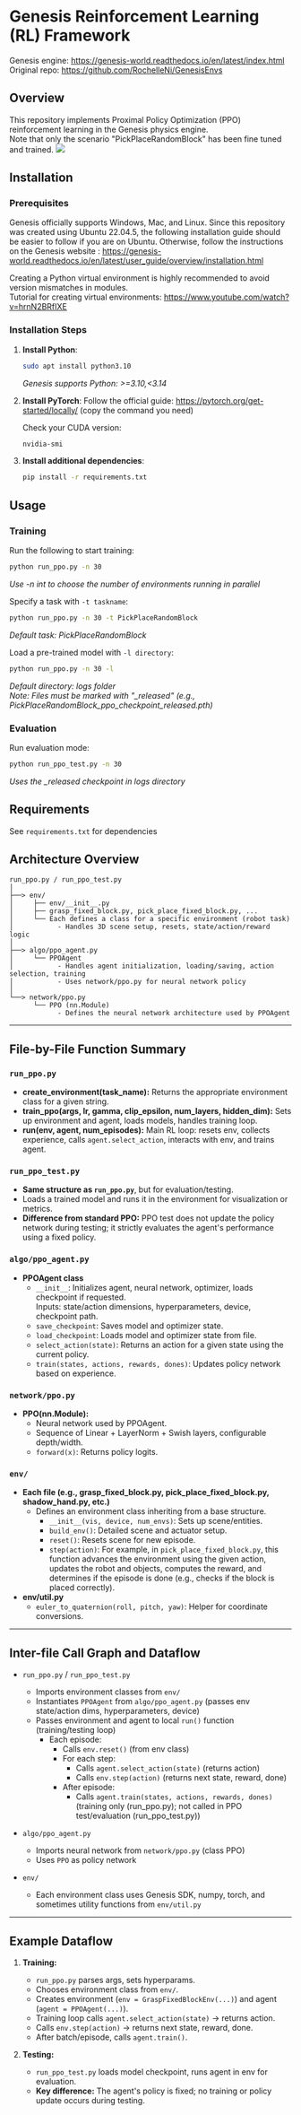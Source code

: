 # Genesis Reinforcement Learning (RL) Framework

Genesis engine: https://genesis-world.readthedocs.io/en/latest/index.html <br>
Original repo: https://github.com/RochelleNi/GenesisEnvs

## Overview

This repository implements Proximal Policy Optimization (PPO) reinforcement learning in the Genesis physics engine. <br>
Note that only the scenario "PickPlaceRandomBlock" has been fine tuned and trained.
![](https://github.com/Jcouronne/Genesis-RL/blob/main/graphs/task_video.gif)

## Installation

### Prerequisites

Genesis officially supports Windows, Mac, and Linux. Since this repository was created using Ubuntu 22.04.5, the following installation guide should be easier to follow if you are on Ubuntu. Otherwise, follow the instructions on the Genesis website : https://genesis-world.readthedocs.io/en/latest/user_guide/overview/installation.html

Creating a Python virtual environment is highly recommended to avoid version mismatches in modules.  
Tutorial for creating virtual environments: https://www.youtube.com/watch?v=hrnN2BRfIXE

### Installation Steps
1. **Install Python**:
   ```bash
   sudo apt install python3.10
   ```
   *Genesis supports Python: >=3.10,<3.14*

2. **Install PyTorch**:
   Follow the official guide: https://pytorch.org/get-started/locally/ (copy the command you need)
   
   Check your CUDA version:
   ```bash
   nvidia-smi
   ```

3. **Install additional dependencies**:
   ```bash
   pip install -r requirements.txt
   ```

## Usage

### Training

Run the following to start training:
```bash
python run_ppo.py -n 30
```
*Use -n int to choose the number of environments running in parallel*

Specify a task with `-t taskname`:
```bash
python run_ppo.py -n 30 -t PickPlaceRandomBlock
```
*Default task: PickPlaceRandomBlock*

Load a pre-trained model with `-l directory`:
```bash
python run_ppo.py -n 30 -l
```
*Default directory: logs folder* <br>
*Note: Files must be marked with "_released" (e.g., PickPlaceRandomBlock_ppo_checkpoint_released.pth)*

### Evaluation

Run evaluation mode:
```bash
python run_ppo_test.py -n 30
```
*Uses the _released checkpoint in logs directory*


## Requirements

See `requirements.txt` for dependencies

## Architecture Overview

```
run_ppo.py / run_ppo_test.py
│
├──> env/
│     ├── env/__init__.py
│     ├── grasp_fixed_block.py, pick_place_fixed_block.py, ...
│     └── Each defines a class for a specific environment (robot task)
│           - Handles 3D scene setup, resets, state/action/reward logic
│
├──> algo/ppo_agent.py
│     └── PPOAgent
│           - Handles agent initialization, loading/saving, action selection, training
│           - Uses network/ppo.py for neural network policy
│
└──> network/ppo.py
      └── PPO (nn.Module)
            - Defines the neural network architecture used by PPOAgent
```

---

## File-by-File Function Summary

### `run_ppo.py`
- **create_environment(task_name):** Returns the appropriate environment class for a given string.
- **train_ppo(args, lr, gamma, clip_epsilon, num_layers, hidden_dim):** Sets up environment and agent, loads models, handles training loop.
- **run(env, agent, num_episodes):** Main RL loop: resets env, collects experience, calls `agent.select_action`, interacts with env, and trains agent.

### `run_ppo_test.py`
- **Same structure as `run_ppo.py`**, but for evaluation/testing.  
- Loads a trained model and runs it in the environment for visualization or metrics.
- **Difference from standard PPO:** PPO test does not update the policy network during testing; it strictly evaluates the agent's performance using a fixed policy.

### `algo/ppo_agent.py`
- **PPOAgent class**
  - `__init__`: Initializes agent, neural network, optimizer, loads checkpoint if requested.  
    Inputs: state/action dimensions, hyperparameters, device, checkpoint path.
  - `save_checkpoint`: Saves model and optimizer state.
  - `load_checkpoint`: Loads model and optimizer state from file.
  - `select_action(state)`: Returns an action for a given state using the current policy.
  - `train(states, actions, rewards, dones)`: Updates policy network based on experience.

### `network/ppo.py`
- **PPO(nn.Module):**
  - Neural network used by PPOAgent.  
  - Sequence of Linear + LayerNorm + Swish layers, configurable depth/width.
  - `forward(x)`: Returns policy logits.

### `env/`
- **Each file (e.g., grasp_fixed_block.py, pick_place_fixed_block.py, shadow_hand.py, etc.)**
  - Defines an environment class inheriting from a base structure.
    - `__init__(vis, device, num_envs)`: Sets up scene/entities.
    - `build_env()`: Detailed scene and actuator setup.
    - `reset()`: Resets scene for new episode.
    - `step(action)`: For example, in `pick_place_fixed_block.py`, this function advances the environment using the given action, updates the robot and objects, computes the reward, and determines if the episode is done (e.g., checks if the block is placed correctly).
- **env/util.py**
  - `euler_to_quaternion(roll, pitch, yaw)`: Helper for coordinate conversions.

---

## Inter-file Call Graph and Dataflow

- `run_ppo.py` / `run_ppo_test.py`
  - Imports environment classes from `env/`
  - Instantiates `PPOAgent` from `algo/ppo_agent.py` (passes env state/action dims, hyperparameters, device)
  - Passes environment and agent to local `run()` function (training/testing loop)
    - Each episode:
      - Calls `env.reset()` (from env class)
      - For each step:
        - Calls `agent.select_action(state)` (returns action)
        - Calls `env.step(action)` (returns next state, reward, done)
      - After episode:
        - Calls `agent.train(states, actions, rewards, dones)` (training only (run_ppo.py); not called in PPO test/evaluation (run_ppo_test.py))

- `algo/ppo_agent.py`
  - Imports neural network from `network/ppo.py` (class PPO)
  - Uses `PPO` as policy network

- `env/`
  - Each environment class uses Genesis SDK, numpy, torch, and sometimes utility functions from `env/util.py`

---

## Example Dataflow

1. **Training:**
    - `run_ppo.py` parses args, sets hyperparams.
    - Chooses environment class from `env/`.
    - Creates environment (`env = GraspFixedBlockEnv(...)`) and agent (`agent = PPOAgent(...)`).
    - Training loop calls `agent.select_action(state)` → returns action.
    - Calls `env.step(action)` → returns next state, reward, done.
    - After batch/episode, calls `agent.train()`.

2. **Testing:**
    - `run_ppo_test.py` loads model checkpoint, runs agent in env for evaluation.
    - **Key difference:** The agent's policy is fixed; no training or policy update occurs during testing.

